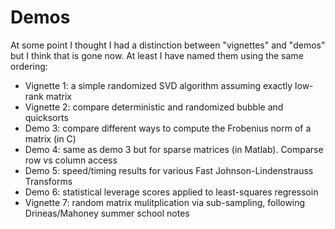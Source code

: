 # Demos

At some point I thought I had a distinction between "vignettes" and "demos" but I think that is gone now. At least I have named them using the same ordering:

- Vignette 1: a simple randomized SVD algorithm assuming exactly low-rank matrix
- Vignette 2: compare deterministic and randomized bubble and quicksorts
- Demo 3: compare different ways to compute the Frobenius norm of a matrix (in C)
- Demo 4: same as demo 3 but for sparse matrices (in Matlab). Comparse row vs column access
- Demo 5: speed/timing results for various Fast Johnson-Lindenstrauss Transforms
- Demo 6: statistical leverage scores applied to least-squares regressoin
- Vignette 7: random matrix mulitplication via sub-sampling, following Drineas/Mahoney summer school notes
